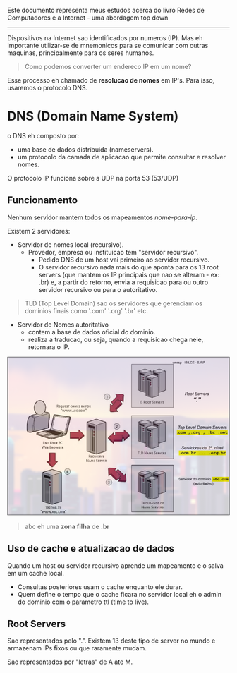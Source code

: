 Este documento representa meus estudos acerca do livro Redes de Computadores e a Internet - uma abordagem top down

---

Dispositivos na Internet sao identificados por numeros (IP).
Mas eh importante utilizar-se de mnemonicos para se comunicar com outras maquinas, principalmente para os seres humanos.

> Como podemos converter um endereco IP em um nome?

Esse processo eh chamado de __resolucao de nomes__ em IP's. Para isso, usaremos o protocolo DNS.

# DNS (Domain Name System)

o DNS eh composto por:
- uma base de dados distribuida (nameservers).
- um protocolo da camada de aplicacao que permite consultar e resolver nomes.

O protocolo IP funciona sobre a UDP na porta 53 (53/UDP)

## Funcionamento
Nenhum servidor mantem todos os mapeamentos _nome-para-ip_.

Existem 2 servidores: 
- Servidor de nomes local (recursivo).
    - Provedor, empresa ou instituicao tem "servidor recursivo".
        - Pedido DNS de um host vai primeiro ao servidor recursivo.
        - O servidor recursivo nada mais do que aponta para os 13 root servers (que mantem os IP principais que nao se alteram - ex: .br) e, a partir do retorno, envia a requisicao para ou outro servidor recursivo ou para o autoritativo.

> TLD (Top Level Domain) sao os servidores que gerenciam os dominios finais como '.com' '.org' '.br' etc.
>

- Servidor de Nomes autoritativo
    - contem a base de dados oficial do dominio.
    - realiza a traducao, ou seja, quando a requisicao chega nele, retornara o IP.

![dns](../../dist/1743514010_grim.png)
> abc eh uma __zona filha__ de __.br__


## Uso de cache e atualizacao de dados
Quando um host ou servidor recursivo aprende um mapeamento e o salva em um cache local. 
- Consultas posteriores usam o cache enquanto ele durar.
- Quem define o tempo que o cache ficara no servidor local  eh o admin do dominio com o parametro ttl (time to live).

## Root Servers
Sao representados pelo ".". Existem 13 deste tipo de server no mundo e armazenam IPs fixos ou que raramente mudam.

Sao representados por "letras" de A ate M.


